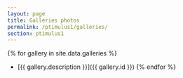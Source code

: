 ```yaml
---
layout: page
title: Galleries photos
permalink: /ptimulus1/galleries/
section: ptimulus1
---
```


{% for gallery in site.data.galleries %}
- [{{ gallery.description }}]({{ gallery.id }})
{% endfor %}
